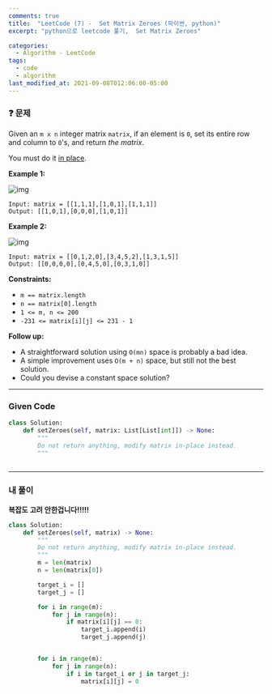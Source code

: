 ```yaml
---
comments: true
title:  "LeetCode (7) -  Set Matrix Zeroes (파이썬, python)"
excerpt: "python으로 leetcode 풀기,  Set Matrix Zeroes"

categories:
  - Algorithm - LeetCode
tags:
  - code
  - algorithm
last_modified_at: 2021-09-08T012:06:00-05:00
---
```


### ❓ 문제

Given an `m x n` integer matrix `matrix`, if an element is `0`, set its entire row and column to `0`'s, and return *the matrix*.

You must do it [in place](https://en.wikipedia.org/wiki/In-place_algorithm).

 

**Example 1:**

![img](https://assets.leetcode.com/uploads/2020/08/17/mat1.jpg)

```
Input: matrix = [[1,1,1],[1,0,1],[1,1,1]]
Output: [[1,0,1],[0,0,0],[1,0,1]]
```

**Example 2:**

![img](https://assets.leetcode.com/uploads/2020/08/17/mat2.jpg)

```
Input: matrix = [[0,1,2,0],[3,4,5,2],[1,3,1,5]]
Output: [[0,0,0,0],[0,4,5,0],[0,3,1,0]]
```

 

**Constraints:**

- `m == matrix.length`
- `n == matrix[0].length`
- `1 <= m, n <= 200`
- `-231 <= matrix[i][j] <= 231 - 1`

 

**Follow up:**

- A straightforward solution using `O(mn)` space is probably a bad idea.
- A simple improvement uses `O(m + n)` space, but still not the best solution.
- Could you devise a constant space solution?

---

### Given Code

```python
class Solution:
    def setZeroes(self, matrix: List[List[int]]) -> None:
        """
        Do not return anything, modify matrix in-place instead.
        """
        
```

-----

### 내 풀이

**복잡도 고려 안한겁니다!!!!!** 

```python
class Solution:
    def setZeroes(self, matrix) -> None:
        """
        Do not return anything, modify matrix in-place instead.
        """
        m = len(matrix)
        n = len(matrix[0])

        target_i = []
        target_j = []

        for i in range(m):
            for j in range(n):
                if matrix[i][j] == 0:
                    target_i.append(i)
                    target_j.append(j)


        for i in range(m):
            for j in range(n):
                if i in target_i or j in target_j:
                    matrix[i][j] = 0
```

